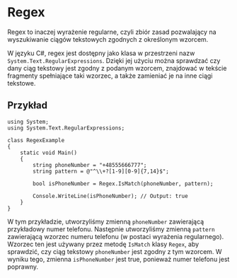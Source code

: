 # Regex

Regex to inaczej wyrażenie regularne, czyli zbiór zasad pozwalający na wyszukiwanie ciągów tekstowych zgodnych z określonym wzorcem.

W języku C#, regex jest dostępny jako klasa w przestrzeni nazw `System.Text.RegularExpressions`. Dzięki jej użyciu można sprawdzać czy dany ciąg tekstowy jest zgodny z podanym wzorcem, znajdować w tekście fragmenty spełniające taki wzorzec, a także zamieniać je na inne ciągi tekstowe.

## Przykład 


```
using System;
using System.Text.RegularExpressions;

class RegexExample
{
    static void Main()
    {
        string phoneNumber = "+48555666777";
        string pattern = @"^\\+?[1-9][0-9]{7,14}$";

        bool isPhoneNumber = Regex.IsMatch(phoneNumber, pattern);

        Console.WriteLine(isPhoneNumber); // Output: true
    }
}

```

W tym przykładzie, utworzyliśmy zmienną `phoneNumber` zawierającą przykładowy numer telefonu. Następnie utworzyliśmy zmienną `pattern` zawierającą wzorzec numeru telefonu (w postaci wyrażenia regularnego). Wzorzec ten jest używany przez metodę `IsMatch` klasy `Regex`, aby sprawdzić, czy ciąg tekstowy `phoneNumber` jest zgodny z tym wzorcem. W wyniku tego, zmienna `isPhoneNumber` jest true, ponieważ numer telefonu jest poprawny.